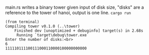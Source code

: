 main.rs writes a binary tower given input of disk size, "disks" are a reference to the tower of hanoi, output is one line.
`cargo run`<br>
````
(from terminal)
Compiling tower v0.1.0 (..\tower)
    Finished dev [unoptimized + debuginfo] target(s) in 2.68s
     Running `target\debug\tower.exe`
Enter the number of disks:<br>
6
111110111100111000110000100000000000
````
